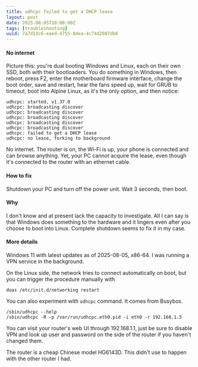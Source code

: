 ```yaml
---
title: udhcpc failed to get a DHCP lease
layout: post
date: 2025-08-05T10:00:00Z
tags: [troubleshooting]
uuid: 7a7d13c6-eaed-4755-84ea-4c74d2007db6
---
```


#### No internet

Picture this: you're dual booting Windows and Linux, each on their own SSD,
both with their bootloaders. You do something in Windows, then reboot, press
F2, enter the motherboard firmware interface, change the boot order, save and
restart, hear the fans speed up, wait for GRUB to timeout, boot into Alpine
Linux, as it's the only option, and then notice:
```
udhcpc: started, v1.37.0
udhcpc: broadcasting discover
udhcpc: broadcasting discover
udhcpc: broadcasting discover
udhcpc: broadcasting discover
udhcpc: broadcasting discover
udhcpc: failed to get a DHCP lease
udhcpc: no lease, forking to background
```
No internet. The router is on, the Wi-Fi is up, your phone is connected and can
browse anything. Yet, your PC cannot acquire the lease, even though it's
connected to the router with an ethernet cable.

#### How to fix

Shutdown your PC and turn off the power unit. Wait 3 seconds, then boot.

#### Why

I don't know and at present lack the capacity to investigate. All I can say is
that Windows does something to the hardware and it lingers even after you
choose to boot into Linux. Complete shutdown seems to fix it in my case.

#### More details

Windows 11 with latest updates as of 2025-08-05, x86-64. I was running a VPN
service in the background.

On the Linux side, the network tries to connect automatically on boot, but you
can trigger the procedure manually with
```
doas /etc/init.d/networking restart
```

You can also experiment with `udhcpc` command. It comes from Busybox.
```
/sbin/udhcpc --help
/sbin/udhcpc -R -p /var/run/udhcpc.eth0.pid -i eth0 -r 192.168.1.5
```

You can visit your router's web UI through 192.168.1.1, just be sure to disable
VPN and look up user and password on the side of the router if you haven't
changed them.

The router is a cheap Chinese model HG6143D. This didn't use to happen with the
other router I had.
